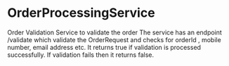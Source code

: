 # OrderProcessingService
Order Validation Service to validate the order
The service has an endpoint /validate which validate the OrderRequest and checks for orderId , mobile number, email address etc. 
It returns true if validation is processed successfully. If validation fails then it returns false.
